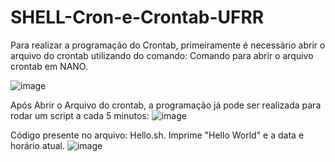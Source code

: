 # SHELL-Cron-e-Crontab-UFRR

Para realizar a programação do Crontab, primeiramente é necessário abrir o arquivo do crontab utilizando do comando:
Comando para abrir o arquivo crontab em NANO.

![image](https://github.com/MarquinhoVN/SHELL-Cron-e-Crontab-UFRR/assets/110234026/bdcc83e1-6ea8-40f6-a682-d53cb41938a7)

Após Abrir o Arquivo do crontab, a programação já pode ser realizada para rodar um script a cada 5 minutos:
![image](https://github.com/MarquinhoVN/SHELL-Cron-e-Crontab-UFRR/assets/110234026/08f2b04e-d4c9-4e11-9843-ac7578b1676a)

Código presente no arquivo: Hello.sh.
Imprime "Hello World" e a data e horário atual.
![image](https://github.com/MarquinhoVN/SHELL-Cron-e-Crontab-UFRR/assets/110234026/1d9197f4-b63b-4f81-b49a-8b83db621f64)
